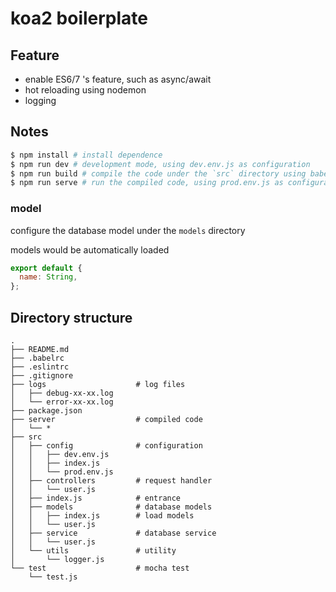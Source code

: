 # koa2 boilerplate

## Feature

- enable ES6/7 's feature, such as async/await
- hot reloading using nodemon
- logging

## Notes

```bash
$ npm install # install dependence
$ npm run dev # development mode, using dev.env.js as configuration
$ npm run build # compile the code under the `src` directory using babel
$ npm run serve # run the compiled code, using prod.env.js as configuration
```

### model

configure the database model under the `models` directory

models would be automatically loaded

```javascript
export default {
  name: String,
};
```

## Directory structure

```
.
├── README.md
├── .babelrc
├── .eslintrc
├── .gitignore
├── logs                    # log files
│   ├── debug-xx-xx.log
│   └── error-xx-xx.log
├── package.json
├── server                  # compiled code
│   └── *
├── src
│   ├── config              # configuration
│   │   ├── dev.env.js
│   │   ├── index.js
│   │   └── prod.env.js
│   ├── controllers         # request handler
│   │   └── user.js
│   ├── index.js            # entrance
│   ├── models              # database models
│   │   ├── index.js        # load models
│   │   └── user.js
│   ├── service             # database service
│   │   └── user.js
│   └── utils               # utility
│       └── logger.js
└── test                    # mocha test
    └── test.js
```